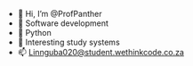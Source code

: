 - 👋 Hi, I’m @ProfPanther
- 👀 Software development
- 🌱 Python
- 💞️ Interesting study systems
- 📫 Linnguba020@student.wethinkcode.co.za

<!---
ProfPanther/ProfPanther is a ✨ special ✨ repository because its `README.md` (this file) appears on your GitHub profile.
You can click the Preview link to take a look at your changes.
--->
